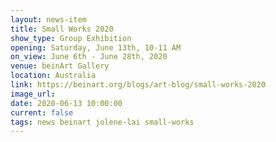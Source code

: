 ```yaml
---
layout: news-item
title: Small Works 2020
show_type: Group Exhibition
opening: Saturday, June 13th, 10-11 AM
on_view: June 6th - June 28th, 2020
venue: beinArt Gallery
location: Australia
link: https://beinart.org/blogs/art-blog/small-works-2020
image_url:
date: 2020-06-13 10:00:00
current: false
tags: news beinart jolene-lai small-works
---
```

